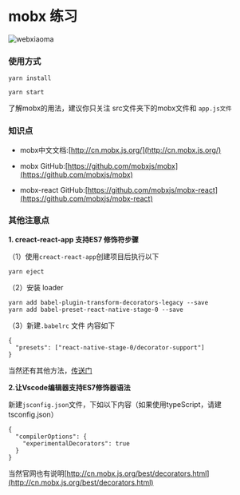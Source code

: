 # mobx 练习

![webxiaoma](https://webxiaoma.github.io/other/manong.jpg)

### 使用方式

```
yarn install

yarn start
```

了解mobx的用法，建议你只关注 src文件夹下的mobx文件和 `app.js文件`


### 知识点 

- mobx中文文档:[http://cn.mobx.js.org/](http://cn.mobx.js.org/)

- mobx GitHub:[https://github.com/mobxjs/mobx](https://github.com/mobxjs/mobx)

- mobx-react GitHub:[https://github.com/mobxjs/mobx-react](https://github.com/mobxjs/mobx-react)





### 其他注意点

**1. creact-react-app 支持ES7 修饰符步骤**

（1）使用`creact-react-app`创建项目后执行以下

```
yarn eject
```
（2）安装 loader

```
yarn add babel-plugin-transform-decorators-legacy --save
yarn add babel-preset-react-native-stage-0 --save

```

（3）新建`.babelrc` 文件 内容如下

```
{
  "presets": ["react-native-stage-0/decorator-support"]
}

```

当然还有其他方法，[传送门](https://juejin.im/post/59faf3975188254eaf27ea71)



**2.让Vscode编辑器支持ES7修饰器语法**

新建`jsconfig.json`文件，下如以下内容（如果使用typeScript，请建tsconfig.json）

```
{
  "compilerOptions": {
    "experimentalDecorators": true
  }
}
```
当然官网也有说明[http://cn.mobx.js.org/best/decorators.html](http://cn.mobx.js.org/best/decorators.html)
